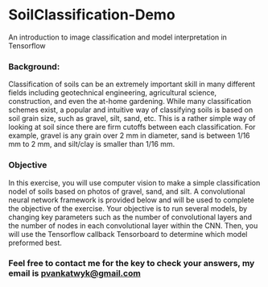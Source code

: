 # SoilClassification-Demo
An introduction to image classification and model interpretation in Tensorflow

### Background:
Classification of soils can be an extremely important skill in many different fields including geotechnical engineering, agricultural science, construction, and even the at-home gardening. While many classification schemes exist, a popular and intuitive way of classifying soils is based on soil grain size, such as gravel, silt, sand, etc. This is a rather simple way of looking at soil since there are firm cutoffs between each classification. For example, gravel is any grain over 2 mm in diameter, sand is between 1/16 mm to 2 mm, and silt/clay is smaller than 1/16 mm.  

### Objective
In this exercise, you will use computer vision to make a simple classification nodel of soils based on photos of gravel, sand, and silt. A convolutional neural network framework is provided below and will be used to complete the objective of the exercise. Your objective is to run several models, by changing key parameters such as the number of convolutional layers and the number of nodes in each convolutional layer within the CNN. Then, you will use the Tensorflow callback Tensorboard to determine which model preformed best.


### Feel free to contact me for the key to check your answers, my email is pvankatwyk@gmail.com
